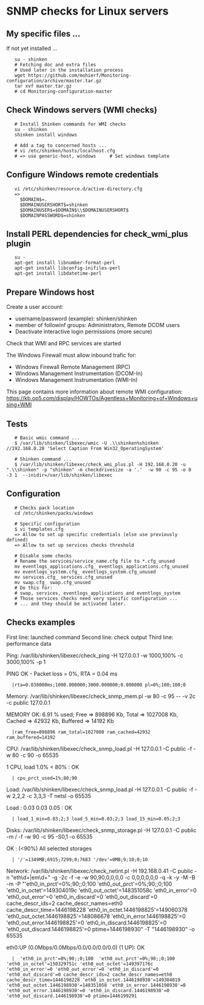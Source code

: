 # SNMP checks for Linux servers

## My specific files ...
If not yet installed ...

```
   su - shinken
   # Fetching doc and extra files
   # Used later in the installation process
   wget https://github.com/mohierf/Monitoring-configuration/archive/master.tar.gz
   tar xvf master.tar.gz
   # cd Monitoring-configuration-master
```

## Check Windows servers (WMI checks)
```
   # Install Shinken commands for WMI checks
   su - shinken
   shinken install windows

   # Add a tag to concerned hosts ...
   # vi /etc/shinken/hosts/localhost.cfg
   # => use generic-host, windows     # Set windows template
```

## Configure Windows remote credentials
```
   vi /etc/shinken/resource.d/active-directory.cfg
   =>
     $DOMAIN$=.
     $DOMAINUSERSHORT$=shinken
     $DOMAINUSER$=$DOMAIN$\\$DOMAINUSERSHORT$
     $DOMAINPASSWORD$=shinken
```

## Install PERL dependencies for check_wmi_plus plugin
```
   su -
   apt-get install libnumber-format-perl
   apt-get install libconfig-inifiles-perl
   apt-get install libdatetime-perl
```

## Prepare Windows host

Create a user account:

- username/password (example): shinken/shinken
- member of followinf groups: Administrators, Remote DCOM users
- Deactivate interactive login permissions (more secure)

Check that WMI and RPC services are started

The Windows Firewall must allow inbound trafic for:
   - Windows Firewall Remote Management (RPC)
   - Windows Management Instrumentation (DCOM-In)
   - Windows Management Instrumentation (WMI-In)

This page contains more information about remote WMI configuration: https://kb.op5.com/display/HOWTOs/Agentless+Monitoring+of+Windows+using+WMI


## Tests
```
   # Basic wmic command ...
   $ /var/lib/shinken/libexec/wmic -U .\\shinken%shinken //192.168.0.20 'Select Caption From Win32_OperatingSystem'

   # Shinken command ...
   $ /var/lib/shinken/libexec/check_wmi_plus.pl -H 192.168.0.20 -u ".\\shinken" -p "shinken" -m checkdrivesize -a '.'  -w 90 -c 95 -o 0 -3 1  --inidir=/var/lib/shinken/libexec
```

## Configuration

```
   # Checks pack location
   cd /etc/shinken/packs/windows

   # Specific configuration
   $ vi templates.cfg
   => Allow to set up specific credentials (else use previously defined)
   => Allow to set up services checks threshold

   # Disable some checks
   # Rename the services/service_name.cfg file to *.cfg_unused
   mv eventlogs_applications.cfg_ eventlogs_applications.cfg_unused
   mv eventlogs_system.cfg_ eventlogs_system.cfg_unused
   mv services.cfg_ services.cfg_unused
   mv swap.cfg_ swap.cfg_unused
   # Do this for:
   # swap, services, eventlogs_applications and eventlogs_system
   # Those services checks need very specific configuration ...
   # ... and they should be activated later.
```


## Checks examples

   First line: launched command
   Second line: check output
   Third line: performance data

Ping:
   /var/lib/shinken/libexec/check_ping -H 127.0.0.1 -w 1000,100% -c 3000,100% -p 1

   PING OK - Packet loss = 0%, RTA = 0.04 ms

      |rta=0.038000ms;1000.000000;3000.000000;0.000000 pl=0%;100;100;0

Memory:
   /var/lib/shinken/libexec/check_snmp_mem.pl -w 80 -c 95 -- -v 2c -c public 127.0.0.1

   MEMORY OK: 6.91 % used; Free => 898896 Kb, Total => 1027008 Kb, Cached => 42932 Kb, Buffered => 14192 Kb

      |ram_free=898896 ram_total=1027008 ram_cached=42932 ram_buffered=14192

CPU:
   /var/lib/shinken/libexec/check_snmp_load.pl -H 127.0.0.1 -C public -f -w 80 -c 90 -o 65535

   1 CPU, load 1.0% < 80% : OK

      | cpu_prct_used=1%;80;90

Load:
   /var/lib/shinken/libexec/check_snmp_load.pl -H 127.0.0.1 -C public -f -w 2,2,2 -c 3,3,3 -T netsl -o 65535

   Load : 0.03 0.03 0.05 : OK

      | load_1_min=0.03;2;3 load_5_min=0.03;2;3 load_15_min=0.05;2;3

Disks:
   /var/lib/shinken/libexec/check_snmp_storage.pl -H 127.0.0.1 -C public -m / -f -w 90 -c 95 -S0,1 -o 65535

   OK : (<90%) All selected storages

      | '/'=1349MB;6915;7299;0;7683 '/dev'=0MB;9;10;0;10

Network:
   /var/lib/shinken/libexec/check_netint.pl -H 192.168.0.41 -C public -n "eth\d+|em\d+" -g -2c -f -e -w 90,90,0,0,0,0 -c 0,0,0,0,0,0 -q -k -y -M -B -m -P "'eth0_in_prct'=0%;90;;0;100  'eth0_out_prct'=0%;90;;0;100  'eth0_in_octet'=149304019c 'eth0_out_octet'=148351058c 'eth0_in_error'=0 'eth0_out_error'=0 'eth0_in_discard'=0 'eth0_out_discard'=0 cache_descr_ids=2 cache_descr_names=eth0 cache_descr_time=1446198228 'eth0_in_octet.1446198825'=149060378 'eth0_out_octet.1446198825'=148086678 'eth0_in_error.1446198825'=0 'eth0_out_error.1446198825'=0 'eth0_in_discard.1446198825'=0 'eth0_out_discard.1446198825'=0 ptime=1446198930" -T "1446198930"  -o 65535

   eth0:UP (0.0Mbps/0.0Mbps/0.0/0.0/0.0/0.0) (1 UP): OK

      |  'eth0_in_prct'=0%;90;;0;100  'eth0_out_prct'=0%;90;;0;100  'eth0_in_octet'=150329751c 'eth0_out_octet'=149397176c 'eth0_in_error'=0 'eth0_out_error'=0 'eth0_in_discard'=0 'eth0_out_discard'=0 cache_descr_ids=2 cache_descr_names=eth0 cache_descr_time=1446198228 'eth0_in_octet.1446198930'=149304019 'eth0_out_octet.1446198930'=148351058 'eth0_in_error.1446198930'=0 'eth0_out_error.1446198930'=0 'eth0_in_discard.1446198930'=0 'eth0_out_discard.1446198930'=0 ptime=1446199291